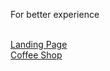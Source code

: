 <p>For better experience</p>
<br/>
<a href="https://fancy-yeot-da82b9.netlify.app/">Landing Page</a>
<br/>
<a href="https://tubular-tulumba-869013.netlify.app/">Coffee Shop</a>
